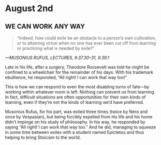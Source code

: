 # August 2nd
## WE CAN WORK ANY WAY

> “Indeed, how could exile be an obstacle to a person’s own cultivation, or to attaining virtue when no one has ever been cut off from learning or practicing what is needed by exile?”

*—MUSONIUS RUFUS, LECTURES, 9.37.30–31, 9.39.1*

Late in his life, after a surgery, Theodore Roosevelt was told he might be confined to a wheelchair for the remainder of his days. With his trademark ebullience, he responded, “All right! I can work that way too!”

This is how we can respond to even the most disabling turns of fate—by working within whatever room is left. Nothing can prevent us from learning. In fact, difficult situations are often opportunities for their own kinds of learning, even if they’re not the kinds of learning we’d have preferred.

Musonius Rufus, for his part, was exiled three times (twice by Nero and once by Vespasian), but being forcibly expelled from his life and his home didn’t impinge on his study of philosophy. In his way, he responded by saying “All right! I can work that way too.” And he did, managing to squeeze in some time between exiles with a student named Epictetus and thus helping to bring Stoicism to the world.

